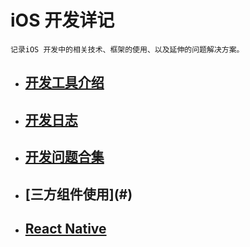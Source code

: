 # iOS 开发详记

`记录iOS 开发中的相关技术、框架的使用、以及延伸的问题解决方案。`

* ## [开发工具介绍](开发工具介绍.md)

* ## [开发日志](#<开发日志>)

* ## [开发问题合集](#<开发问题合集>)

* ## [三方组件使用](#<Third party>)

* ## [React Native](#<RN>)


